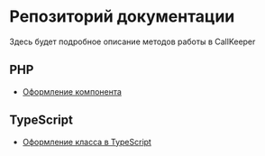 # Репозиторий документации
Здесь будет подробное описание методов работы в CallKeeper

## PHP

* [Оформление компонента](component_fulfil.md) 

## TypeScript

* [Оформление класса в TypeScript](typescript_class_fulfil.md) 

 